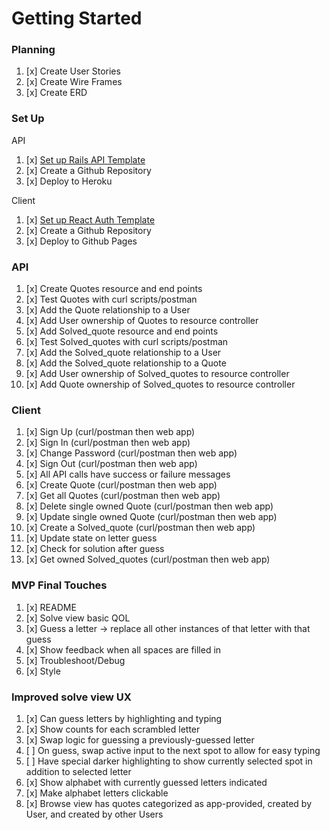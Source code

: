 # Getting Started

### Planning
1.  [x] Create User Stories
1.  [x] Create Wire Frames
1.  [x] Create ERD

### Set Up

API

1.  [x] [Set up Rails API Template](https://git.generalassemb.ly/ga-wdi-boston/rails-api-template)
1.  [x] Create a Github Repository
1.  [x] Deploy to Heroku

Client

1.  [x] [Set up React Auth Template](https://git.generalassemb.ly/ga-wdi-boston/react-auth-template)
1.  [x] Create a Github Repository
1.  [x] Deploy to Github Pages

### API
1.  [x] Create Quotes resource and end points
1.  [x] Test Quotes with curl scripts/postman
1.  [x] Add the Quote relationship to a User
1.  [x] Add User ownership of Quotes to resource controller
1.  [x] Add Solved_quote resource and end points
1.  [x] Test Solved_quotes with curl scripts/postman
1.  [x] Add the Solved_quote relationship to a User
1.  [x] Add the Solved_quote relationship to a Quote
1.  [x] Add User ownership of Solved_quotes to resource controller
1.  [x] Add Quote ownership of Solved_quotes to resource controller

### Client
1.  [x] Sign Up (curl/postman then web app)
1.  [x] Sign In (curl/postman then web app)
1.  [x] Change Password (curl/postman then web app)
1.  [x] Sign Out (curl/postman then web app)
1.  [x] All API calls have success or failure messages
1.  [x] Create Quote (curl/postman then web app)
1.  [x] Get all Quotes (curl/postman then web app)
1.  [x] Delete single owned Quote (curl/postman then web app)
1.  [x] Update single owned Quote (curl/postman then web app)
1.  [x] Create a Solved_quote (curl/postman then web app)
   1.  [x] Update state on letter guess
   1.  [x] Check for solution after guess
1.  [x] Get owned Solved_quotes (curl/postman then web app)

### MVP Final Touches
1.  [x] README
1.  [x] Solve view basic QOL
   1.  [x] Guess a letter -> replace all other instances of that letter with that guess
   1.  [x] Show feedback when all spaces are filled in
1.  [x] Troubleshoot/Debug
1.  [x] Style

### Improved solve view UX

1.  [x] Can guess letters by highlighting and typing
1.  [x] Show counts for each scrambled letter
1.  [x] Swap logic for guessing a previously-guessed letter
1.  [ ] On guess, swap active input to the next spot to allow for easy typing
   1.  [ ] Have special darker highlighting to show currently selected spot in addition to selected letter
1.  [x] Show alphabet with currently guessed letters indicated
   1.  [x] Make alphabet letters clickable
1.  [x] Browse view has quotes categorized as app-provided, created by User, and created by other Users
